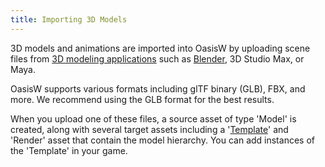 ```yaml
---
title: Importing 3D Models
---
```


3D models and animations are imported into OasisW by uploading scene files from [3D modeling applications][1] such as [Blender][2], 3D Studio Max, or Maya.

OasisW supports various formats including glTF binary (GLB), FBX, and more. We recommend using the GLB format for the best results.

When you upload one of these files, a source asset of type 'Model' is created, along with several target assets including a '[Template][7]' and 'Render' asset that contain the model hierarchy. You can add instances of the 'Template' in your game.

<!-- For more details:

* [Building Models][5]
* [Exporting Models][6]
* [Importing Models][8] -->
<!-- * [Using Templates][9] -->

[1]: /user-manual/assets/models/building
[2]: https://www.blender.org/
<!-- [3]: /user-manual/glossary#source-asset -->
<!-- [4]: /user-manual/glossary#target-asset -->
[5]: /user-manual/assets/models/building
[6]: /user-manual/assets/models/exporting
[7]: /user-manual/assets/types/template/
[8]: /user-manual/assets/import-pipeline/import-hierarchy/
<!-- [9]: /user-manual/editor/templates/ -->
